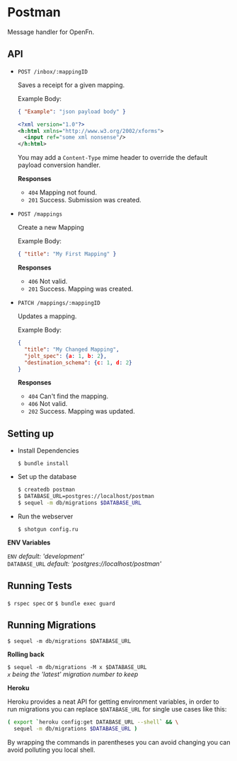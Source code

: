 Postman
=======

Message handler for OpenFn.

API
---

* `POST /inbox/:mappingID`
  
  Saves a receipt for a given mapping.

  Example Body:

  ```json
  { "Example": "json payload body" }
  ```

  ```xml
  <?xml version="1.0"?>
  <h:html xmlns="http://www.w3.org/2002/xforms">
    <input ref="some xml nonsense"/>
  </h:html>
  ```

  You may add a `Content-Type` mime header to override the default
  payload conversion handler.

  **Responses**

  - `404` Mapping not found.
  - `201` Success. Submission was created.

* `POST /mappings`
  
  Create a new Mapping

  Example Body:

  ```json
  { "title": "My First Mapping" }
  ```

  **Responses**

  - `406` Not valid.
  - `201` Success. Mapping was created.

* `PATCH /mappings/:mappingID`
  
  Updates a mapping.

  Example Body:

  ```json
  {
    "title": "My Changed Mapping",
    "jolt_spec": {a: 1, b: 2},
    "destination_schema": {c: 1, d: 2}
  }
  ```

  **Responses**

  - `404` Can't find the mapping.
  - `406` Not valid.
  - `202` Success. Mapping was updated.

Setting up
----------

- Install Dependencies

  `$ bundle install`

- Set up the database

  ```sh
  $ createdb postman  
  $ DATABASE_URL=postgres://localhost/postman  
  $ sequel -m db/migrations $DATABASE_URL   
  ```

- Run the webserver

  `$ shotgun config.ru`

**ENV Variables**

`ENV`          *default: 'development'*  
`DATABASE_URL` *default: 'postgres://localhost/postman'*

Running Tests
-------------

`$ rspec spec` or `$ bundle exec guard`

Running Migrations
------------------

`$ sequel -m db/migrations $DATABASE_URL` 

**Rolling back**

`$ sequel -m db/migrations -M x $DATABASE_URL`  
*`x` being the 'latest' migration number to keep*  

**Heroku**

Heroku provides a neat API for getting environment variables, in order to
run migrations you can replace `$DATABASE_URL` for single use cases like this:

```sh
( export `heroku config:get DATABASE_URL --shell` && \
  sequel -m db/migrations $DATABASE_URL )
```

By wrapping the commands in parentheses you can avoid changing you can avoid
polluting you local shell.
